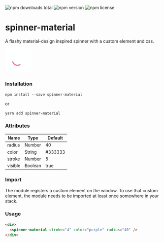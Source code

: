 ![npm downloads total](https://img.shields.io/npm/dt/spinner-material.svg) ![npm version](https://img.shields.io/npm/v/spinner-material.svg) ![npm license](https://img.shields.io/npm/l/spinner-material.svg)

# spinner-material
A flashy material-design inspired spinner with a custom element and css.

![Example of Spinner](https://raw.githubusercontent.com/icarus-sullivan/spinner-material/master/example.gif)

### Installation
```
npm install --save spinner-material
```
or
```
yarn add spinner-material
```

### Attributes
|Name|Type|Default|
|-----|-----|-----|
|radius |Number |40 
|color |String |#333333 
|stroke |Number |5 
|visible|Boolean |true 

### Import
The module registers a custom element on the window. To use that custom element, the module needs to be imported at least once somewhere in your stack. 

### Usage

```html
<div>
  <spinner-material stroke="4" color="purple" radius="40" />
</div>
```

